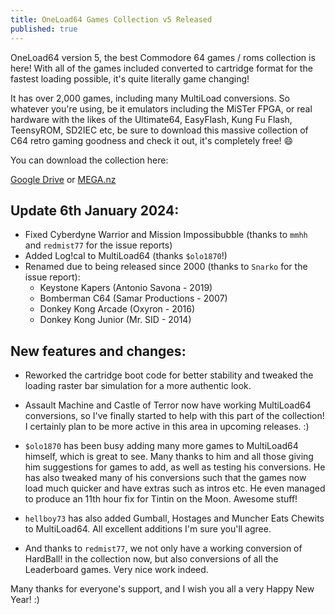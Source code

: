 ```yaml
---
title: OneLoad64 Games Collection v5 Released
published: true
---
```


OneLoad64 version 5, the best Commodore 64 games / roms collection is here! With all of the games included converted to cartridge format for the fastest loading possible, it's quite literally game changing!

It has over 2,000 games, including many MultiLoad conversions. So whatever you're using, be it emulators including the MiSTer FPGA, or real hardware with the likes of the Ultimate64, EasyFlash, Kung Fu Flash, TeensyROM, SD2IEC etc, be sure to download this massive collection of C64 retro gaming goodness and check it out, it's completely free! 😄

You can download the collection here:

[Google Drive](https://drive.google.com/file/d/1Ef6J-yyzE14stEaqjK7XlYuutDDBOCyr/view) or [MEGA.nz](https://mega.nz/file/WZUV2ApA#JFoFB3vVCcfiKe02TkTqq3JOR2OoWLWBGA2B8m_bxbI)

## Update 6th January 2024:

* Fixed Cyberdyne Warrior and Mission Impossibubble (thanks to `mmhh` and `redmist77` for the issue reports)
* Added Log!cal to MultiLoad64 (thanks `$olo1870`!)
* Renamed due to being released since 2000 (thanks to `Snarko` for the issue report):
  * Keystone Kapers (Antonio Savona - 2019)
  * Bomberman C64 (Samar Productions - 2007)
  * Donkey Kong Arcade (Oxyron - 2016)
  * Donkey Kong Junior (Mr. SID - 2014)

## New features and changes:

* Reworked the cartridge boot code for better stability and tweaked the loading raster bar simulation for a more authentic look.

* Assault Machine and Castle of Terror now have working MultiLoad64 conversions, so I've finally started to help with this part of the collection! I certainly plan to be more active in this area in upcoming releases. :)

* `$olo1870` has been busy adding many more games to MultiLoad64 himself, which is great to see. Many thanks to him and all those giving him suggestions for games to add, as well as testing his conversions. He has also tweaked many of his conversions such that the games now load much quicker and have extras such as intros etc. He even managed to produce an 11th hour fix for Tintin on the Moon. Awesome stuff!

* `hellboy73` has also added Gumball, Hostages and Muncher Eats Chewits to MultiLoad64. All excellent additions I'm sure you'll agree.

* And thanks to `redmist77`, we not only have a working conversion of HardBall! in the collection now, but also conversions of all the Leaderboard games. Very nice work indeed.

Many thanks for everyone's support, and I wish you all a very Happy New Year! :)